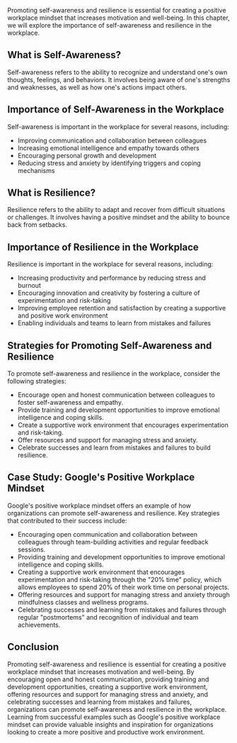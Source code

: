 
Promoting self-awareness and resilience is essential for creating a positive workplace mindset that increases motivation and well-being. In this chapter, we will explore the importance of self-awareness and resilience in the workplace.

What is Self-Awareness?
-----------------------

Self-awareness refers to the ability to recognize and understand one's own thoughts, feelings, and behaviors. It involves being aware of one's strengths and weaknesses, as well as how one's actions impact others.

Importance of Self-Awareness in the Workplace
---------------------------------------------

Self-awareness is important in the workplace for several reasons, including:

* Improving communication and collaboration between colleagues
* Increasing emotional intelligence and empathy towards others
* Encouraging personal growth and development
* Reducing stress and anxiety by identifying triggers and coping mechanisms

What is Resilience?
-------------------

Resilience refers to the ability to adapt and recover from difficult situations or challenges. It involves having a positive mindset and the ability to bounce back from setbacks.

Importance of Resilience in the Workplace
-----------------------------------------

Resilience is important in the workplace for several reasons, including:

* Increasing productivity and performance by reducing stress and burnout
* Encouraging innovation and creativity by fostering a culture of experimentation and risk-taking
* Improving employee retention and satisfaction by creating a supportive and positive work environment
* Enabling individuals and teams to learn from mistakes and failures

Strategies for Promoting Self-Awareness and Resilience
------------------------------------------------------

To promote self-awareness and resilience in the workplace, consider the following strategies:

* Encourage open and honest communication between colleagues to foster self-awareness and empathy.
* Provide training and development opportunities to improve emotional intelligence and coping skills.
* Create a supportive work environment that encourages experimentation and risk-taking.
* Offer resources and support for managing stress and anxiety.
* Celebrate successes and learn from mistakes and failures to build resilience.

Case Study: Google's Positive Workplace Mindset
-----------------------------------------------

Google's positive workplace mindset offers an example of how organizations can promote self-awareness and resilience. Key strategies that contributed to their success include:

* Encouraging open communication and collaboration between colleagues through team-building activities and regular feedback sessions.
* Providing training and development opportunities to improve emotional intelligence and coping skills.
* Creating a supportive work environment that encourages experimentation and risk-taking through the "20% time" policy, which allows employees to spend 20% of their work time on personal projects.
* Offering resources and support for managing stress and anxiety through mindfulness classes and wellness programs.
* Celebrating successes and learning from mistakes and failures through regular "postmortems" and recognition of individual and team achievements.

Conclusion
----------

Promoting self-awareness and resilience is essential for creating a positive workplace mindset that increases motivation and well-being. By encouraging open and honest communication, providing training and development opportunities, creating a supportive work environment, offering resources and support for managing stress and anxiety, and celebrating successes and learning from mistakes and failures, organizations can promote self-awareness and resilience in the workplace. Learning from successful examples such as Google's positive workplace mindset can provide valuable insights and inspiration for organizations looking to create a more positive and productive work environment.
